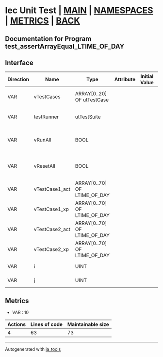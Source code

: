 # Iec Unit Test | [MAIN] | [NAMESPACES] | [METRICS] | [BACK]  

## Documentation for Program test_assertArrayEqual_LTIME_OF_DAY  

## Interface  

| Direction | Name | Type | Attribute | Initial Value | Documentation |
| --------- | ---- | ---- | --------- | ------------- | ------------- |
| VAR | vTestCases | ARRAY[0..20] OF utTestCase |  |  | Definition of all test cases for this POU |  
| VAR | testRunner | utTestSuite |  |  | Test Suite fb instance to run the tests |  
| VAR | vRunAll | BOOL |  |  | Manual command to run all tests for this POU |  
| VAR | vResetAll | BOOL |  |  | Manual command to reset all tests for this POU |  
| VAR | vTestCase1_act | ARRAY[0..70] OF LTIME_OF_DAY |  |  | Array data 1 of test case 1 |  
| VAR | vTestCase1_xp | ARRAY[0..70] OF LTIME_OF_DAY |  |  | Array data 2 of test case 1 |  
| VAR | vTestCase2_act | ARRAY[0..70] OF LTIME_OF_DAY |  |  | Array data 3 of test case 2 |  
| VAR | vTestCase2_xp | ARRAY[0..70] OF LTIME_OF_DAY |  |  | Array data 4 of test case 2 |  
| VAR | i | UINT |  |  | Iterator variable i |  
| VAR | j | UINT |  |  | Iterator variable j |  


## Metrics  

- VAR : 10

| Actions | Lines of code | Maintainable size |
| ------- | ------------- | ----------------- |
| 4 | 63 | 73 |

---
Autogenerated with [ia_tools](https://github.com/tkucic/ia_tools)  

[MAIN]: ../../../../index.md
[NAMESPACES]: ../../nsList.md
[METRICS]: ../../../metrics.md
[BACK]: ../nsMain.md
